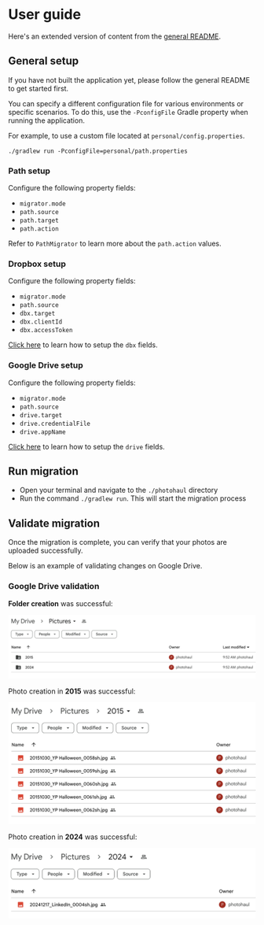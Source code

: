 # User guide

Here's an extended version of content from the [general README](README.md).

## General setup

If you have not built the application yet, please follow the general README
to get started first.

You can specify a different configuration file for various environments or specific scenarios.
To do this, use the `-PconfigFile` Gradle property when running the application.

For example, to use a custom file located at `personal/config.properties`.

```shell
./gradlew run -PconfigFile=personal/path.properties
```

### Path setup

Configure the following property fields:

- `migrator.mode`
- `path.source`
- `path.target`
- `path.action`

Refer to `PathMigrator` to learn more about the `path.action` values.

### Dropbox setup

Configure the following property fields:

- `migrator.mode`
- `path.source`
- `dbx.target`
- `dbx.clientId`
- `dbx.accessToken`

[Click here](https://github.com/dropbox/dropbox-sdk-java?tab=readme-ov-file#dropbox-for-java-tutorial) to learn how to setup the `dbx` fields.

### Google Drive setup

Configure the following property fields:

- `migrator.mode`
- `path.source`
- `drive.target`
- `drive.credentialFile`
- `drive.appName`

[Click here](https://developers.google.com/drive/api/quickstart/java#set-up-environment) to learn how to setup the `drive` fields.

## Run migration

- Open your terminal and navigate to the `./photohaul` directory
- Run the command `./gradlew run`. This will start the migration process

## Validate migration

Once the migration is complete, you can verify that your photos are uploaded successfully.

Below is an example of validating changes on Google Drive.

### Google Drive validation

**Folder creation** was successful:

<img src="images/validate-step-1.png" width="800" alt="Validate step 1"/>

Photo creation in **2015** was successful:

<img src="images/validate-step-2.png" width="700" alt="Validate step 2"/>

Photo creation in **2024** was successful:

<img src="images/validate-step-3.png" width="700" alt="Validate step 3"/>
